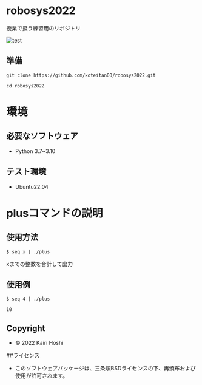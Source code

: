 # robosys2022
授業で扱う練習用のリポジトリ

![test](https://github.com/koteitan00/robosys202x/actions/workflows/test.yml/badge.svg)

## 準備
```
git clone https://github.com/koteitan00/robosys2022.git

cd robosys2022
```
# 環境

## 必要なソフトウェア
* Python 3.7~3.10

## テスト環境
* Ubuntu22.04

# plusコマンドの説明
## 使用方法
```
$ seq x | ./plus        
```                         
xまでの整数を合計して出力

## 使用例
```
$ seq 4 | ./plus

10
```

## Copyright
* © 2022 Kairi Hoshi

##ライセンス
* このソフトウェアパッケージは、三条項BSDライセンスの下、再頒布および使用が許可されます。
